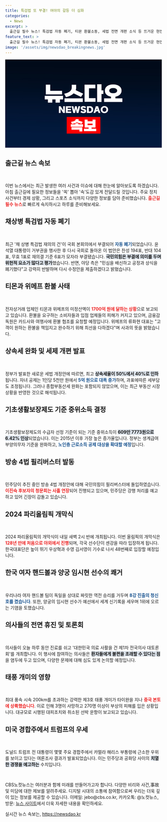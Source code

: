 ```yaml
---
title: 특검법 또 부결! 여야의 갈등 더 심화
categories:
  - News
excerpt: >
  출근길 필수 뉴스! 특검법 자동 폐기, 티몬 환불소동, 세법 전면 개편 소식 등 뜨거운 현안들을 속 시원히 전달합니다. 클릭하세요!
feature_text: >
  출근길 필수 뉴스! 특검법 자동 폐기, 티몬 환불소동, 세법 전면 개편 소식 등 뜨거운 현안들을 속 시원히 전달합니다. 클릭하세요!
image: '/assets/img/newsdao_breakingnews.jpg'
---
```


<p><img src="/assets/img/newsdao_breakingnews.jpg" alt="koreaapp 속보" /></p>

<h2 data-ke-size="size26">출근길 뉴스 속보</h2>

<p data-ke-size="size16">&nbsp;</p>

<p>이번 뉴스에서는 최근 발생한 여러 사건과 이슈에 대해 한눈에 알아보도록 하겠습니다. 아침 출근길에 필요한 정보들을 '쏙' 뽑아 '속'도감 있게 전달드릴 것입니다. 주요 정치 사건부터 경제 상황, 그리고 스포츠 소식까지 다양한 정보를 담아 준비했습니다. <b><span style="color: #ee2323;">출근길 필수 뉴스</span></b>로 빠르게 숙지하시고 하루를 준비해보세요.</p>

<h2 data-ke-size="size26">채상병 특검법 자동 폐기</h2>

<p data-ke-size="size16">&nbsp;</p>

<p>최근 '채 상병 특검법 재의의 건'이 국회 본회의에서 부결되어 <b><span style="color: #1a5490;">자동 폐기</span></b>되었습니다. 윤석열 대통령이 거부권을 행사한 후 다시 국회로 돌아온 이 법안은 찬성 194표, 반대 104표, 무효 1표로 재의결 기준 6표가 모자라 부결됐습니다. <b><span style="background-color: #21538527;">국민의힘은 부결에 의미를 두며 위헌적 요소가 많다고 평가</span></b>했습니다. 반면, 야당 측은 "민심을 배신하고 공정과 상식을 폐기했다"고 강력히 반발하며 다시 수정안을 제출하겠다고 밝혔습니다.</p>

<h2 data-ke-size="size26">티몬과 위메프 환불 사태</h2>

<p data-ke-size="size16">&nbsp;</p>

<p>전자상거래 업체인 티몬과 위메프의 미정산액이 <b><span style="color: #ee2323;">1700억 원에 달하는 상황</span></b>으로 보고되고 있습니다. 환불을 요구하는 소비자들과 입점 업체들의 피해가 커지고 있으며, 금융감독원은 카드사와 여행사에 환불 협조를 요청할 예정입니다. 위메프의 류화현 대표는 "고객이 원하는 환불을 책임지고 완수하기 위해 최선을 다하겠다"며 사과의 뜻을 밝혔습니다.</p>

<h2 data-ke-size="size26">상속세 완화 및 세제 개편 발표</h2>

<p data-ke-size="size16">&nbsp;</p>

<p>정부가 발표한 새로운 세법 개정안에 따르면, 최고 <b><span style="background-color: #21538527;">상속세율이 50%에서 40%로 인하</span></b>됩니다. 자녀 공제는 1인당 5천만 원에서 <b><span style="color: #1a5490;">5억 원으로 대폭 증가</span></b>하며, 과표에따른 세부담도 조정됩니다. 그러나 종합부동산세 완화는 포함되지 않았으며, 이는 최근 부동산 시장 상황을 반영한 것으로 해석됩니다.</p>

<h2 data-ke-size="size26">기초생활보장제도 기준 중위소득 결정</h2>

<p data-ke-size="size16">&nbsp;</p>

<p>기초생활보장제도의 수급자 선정 기준이 되는 기준 중위소득이 <b><span style="background-color: #21538527;">609만 7773원으로 6.42% 인상</span></b>되었습니다. 이는 2015년 이후 가장 높은 증가율입니다. 정부는 생계급여 부양의무자 기준을 완화하고, <b><span style="color: #1a5490;">노인층 근로소득 공제 대상을 확대할 예정</span></b>입니다.</p>

<h2 data-ke-size="size26">방송 4법 필리버스터 발동</h2>

<p data-ke-size="size16">&nbsp;</p>

<p>민주당이 추진 중인 방송 4법 개정안에 대해 국민의힘이 필리버스터에 돌입하였습니다. <b><span style="color: #ee2323;">이진숙 후보자의 청문회는 사흘 연장</span></b>되어 진행되고 있으며, 민주당은 강행 처리를 예고하고 있어 긴장이 감돌고 있습니다.</p>

<h2 data-ke-size="size26">2024 파리올림픽 개막식</h2>

<p data-ke-size="size16">&nbsp;</p>

<p>2024 파리올림픽의 개막식이 내일 새벽 2시 반에 개최됩니다. 이번 올림픽의 개막식은 <b><span style="color: #ee2323;">128년 만에 처음으로 야외에서 진행</span></b>되며, 각국 선수단이 센강을 따라 입장하게 됩니다. 한국대표단은 높이 뛰기 우상혁과 수영 김서영이 기수로 나서 48번째로 입장할 예정입니다.</p>

<h2 data-ke-size="size26">한국 여자 핸드볼과 양궁 임시현 선수의 쾌거</h2>

<p data-ke-size="size16">&nbsp;</p>

<p>우리나라 여자 핸드볼 팀이 독일을 상대로 짜릿한 역전 승리를 거두며 <b><span style="color: #1a5490;">8강 진출의 청신호를 켰습니다</span></b>. 또한, 양궁의 임시현 선수가 예선에서 세계 신기록을 세우며 1위에 오르는 기염을 토했습니다.</p>

<h2 data-ke-size="size26">의사들의 전면 휴진 및 토론회</h2>

<p data-ke-size="size16">&nbsp;</p>

<p>의사들이 오늘 하루 동안 진료를 쉬고 '대한민국 의료 사활을 건 제1차 전국의사 대토론회'를 개최합니다. 이 행사에 참여하는 의사들은 <b><span style="background-color: #21538527;">환자들에게 불편을 초래할 수 있다는 점</span></b>을 염두에 두고 있으며, 다양한 문제에 대해 심도 있게 논의할 예정입니다.</p>

<h2 data-ke-size="size26">태풍 개미의 영향</h2>

<p data-ke-size="size16">&nbsp;</p>

<p>최대 풍속 시속 200km를 초과하는 강력한 제3호 태풍 개미가 타이완을 지나 <b><span style="color: #ee2323;">중국 본토에 상륙했습니다</span></b>. 이로 인해 3명이 사망하고 270명 이상이 부상의 피해를 입은 상황입니다. 대규모로 시행된 대피조치와 취소된 선박 운항이 보고되고 있습니다.</p>

<h2 data-ke-size="size26">미국 경합주에서 트럼프의 우세</h2>

<p data-ke-size="size16">&nbsp;</p>

<p>도널드 트럼프 전 대통령이 몇몇 주요 경합주에서 카멀라 해리스 부통령에 근소한 우위를 보이고 있다는 여론조사 결과가 발표되었습니다. 이는 민주당과 공화당 사이의 <b><span style="background-color: #21538527;">치열한 경쟁을 예고하는</span></b> 수치입니다.</p>

<p data-ke-size="size16">&nbsp;</p>

<p>CBS노컷뉴스는 여러분과 함께 미래를 만들어가고자 합니다. 다양한 비리와 사건,事故 및 미담에 대한 제보를 알려주세요. 디지털 시대의 소통에 참여함으로써 우리는 더욱 깊이 있는 정보를 제공할 수 있습니다. 이메일: jebo@cbs.co.kr, 카카오톡: @노컷뉴스, 방문: <a href="https://url.kr/b71afn">뉴스 사이트</a>에서 더욱 자세한 내용을 확인하세요.</p>
실시간 뉴스 속보는, <a href="https://newsdao.kr" rel="dofollow">https://newsdao.kr</a>


